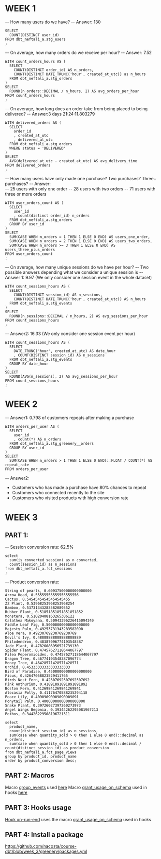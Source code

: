 # WEEK 1

-- How many users do we have?
-- Answer: 130
```
SELECT 
  COUNT(DISTINCT user_id) 
FROM dbt_neftali_a.stg_users
;
```


-- On average, how many orders do we receive per hour?
-- Answer: 7.52
```
WITH count_orders_hours AS (
  SELECT
    COUNT(DISTINCT order_id) AS n_orders,
    COUNT(DISTINCT DATE_TRUNC('hour', created_at_utc)) as n_hours
  FROM dbt_neftali_a.stg_orders
)
SELECT
  ROUND(n_orders::DECIMAL / n_hours, 2) AS avg_orders_per_hour
FROM count_orders_hours
;
```


-- On average, how long does an order take from being placed to being delivered?
-- Answer:3 days 21:24:11.803279
```
WITH delivered_orders AS (
  SELECT
    order_id
    , created_at_utc
    , delivered_at_utc
  FROM dbt_neftali_a.stg_orders
  WHERE status = 'DELIVERED'
)
SELECT 
  AVG(delivered_at_utc - created_at_utc) AS avg_delivery_time
FROM delivered_orders
;
```


-- How many users have only made one purchase? Two purchases? Three+ purchases?
-- Answer:  
-- 25 users with only one order
-- 28 users with two orders
-- 71 users with three or more orders
```
WITH user_orders_count AS (
  SELECT
    user_id
    , count(distinct order_id) n_orders
  FROM dbt_neftali_a.stg_orders
  GROUP BY user_id
)
SELECT
  SUM(CASE WHEN n_orders = 1 THEN 1 ELSE 0 END) AS users_one_order,
  SUM(CASE WHEN n_orders = 2 THEN 1 ELSE 0 END) AS users_two_orders,
  SUM(CASE WHEN n_orders >= 3 THEN 1 ELSE 0 END) AS users_three_plus_orders
FROM user_orders_count
;
```


-- On average, how many unique sessions do we have per hour?
-- Two possible answers depending what we consider a unique session is
-- Answer 1: 9.97 (We only consider one session event in the whole dataset)
```
WITH count_sessions_hours AS (
  SELECT
    COUNT(DISTINCT session_id) AS n_sessions,
    COUNT(DISTINCT DATE_TRUNC('hour', created_at_utc)) AS n_hours
  FROM dbt_neftali_a.stg_events
)
SELECT
  ROUND(n_sessions::DECIMAL / n_hours, 2) AS avg_sessions_per_hour
FROM count_sessions_hours
;
```

-- Answer2: 16.33 (We only consider one session event per hour)
```
WITH count_sessions_hours AS (
  SELECT
    DATE_TRUNC('hour', created_at_utc) AS date_hour
    , COUNT(DISTINCT session_id) AS n_sessions
  FROM dbt_neftali_a.stg_events
  GROUP BY date_hour
)
SELECT
  ROUND(AVG(n_sessions), 2) AS avg_sessions_per_hour
FROM count_sessions_hours
;
```

# WEEK 2
-- Answer1: 0.798 of customers repeats after making a purchase
```
WITH orders_per_user AS (
  SELECT 
    user_id
    , count(*) AS n_orders
  FROM dbt_neftali_a.stg_greenery__orders
  GROUP BY user_id
)
SELECT 
  SUM(CASE WHEN n_orders > 1 THEN 1 ELSE 0 END)::FLOAT / COUNT(*) AS repeat_rate
FROM orders_per_user
```

-- Answer2: 
* Customers who has made a purchase have 80% chances to repeat
* Customers who connected recently to the site 
* Customers who visited products with high conversion rate


 # WEEK 3
 ## PART 1: 
-- Session conversion rate: 62.5%

```
select 
  sum(is_converted_session) as n_converted,
  count(session_id) as n_sessions
from dbt_neftali_a.fct_sessions
;
```

-- Product conversion rate:
```
String of pearls, 0.60937500000000000000
Arrow Head, 0.55555555555555555556
Cactus, 0.54545454545454545455
ZZ Plant, 0.53968253968253968254
Bamboo, 0.53731343283582089552
Rubber Plant, 0.51851851851851851852
Monstera, 0.51020408163265306122
Calathea Makoyana, 0.50943396226415094340
Fiddle Leaf Fig, 0.50000000000000000000
Majesty Palm, 0.49253731343283582090
Aloe Vera, 0.49230769230769230769
Devil's Ivy, 0.48888888888888888889
Philodendron, 0.48387096774193548387
Jade Plant, 0.47826086956521739130
Spider Plant, 0.47457627118644067797
Pilea Peperomioides, 0.47457627118644067797
Dragon Tree, 0.46774193548387096774
Money Tree, 0.46428571428571428571
Orchid, 0.45333333333333333333
Bird of Paradise, 0.45000000000000000000
Ficus, 0.42647058823529411765
Birds Nest Fern, 0.42307692307692307692
Pink Anthurium, 0.41891891891891891892
Boston Fern, 0.41269841269841269841
Alocasia Polly, 0.41176470588235294118
Peace Lily, 0.40909090909090909091
Ponytail Palm, 0.40000000000000000000
Snake Plant, 0.39726027397260273973
Angel Wings Begonia, 0.39344262295081967213
Pothos, 0.34426229508196721311
```

```
select  
  product_name,
  count(distinct session_id) as n_sessions,
  sum(case when quantity_sold > 0 then 1 else 0 end)::decimal as n_orders,
  sum(case when quantity_sold > 0 then 1 else 0 end)::decimal / count(distinct session_id) as product_conversion
from dbt_neftali_a.fct_page_views
group by product_id, product_name
order by product_conversion desc;
```

## PART 2: Macros
Macro [group_events](https://github.com/nacosta/course-dbt/blob/week_3/greenery/macros/group_events.sql) used [here](https://github.com/nacosta/course-dbt/blob/e4d5fadd81da96392f419c8d160b303eef099832/greenery/models/marts/Core/int_sessions.sql#L13)
Macro [grant_usage_on_schema](https://github.com/nacosta/course-dbt/blob/week_3/greenery/macros/grant_usage_on_schema.sql) used in hooks [here](https://github.com/nacosta/course-dbt/blob/week_3/greenery/dbt_project.yml#L41)

## PART 3: Hooks usage
[Hook on-run-end](https://github.com/nacosta/course-dbt/blob/week_3/greenery/dbt_project.yml#L41)
 uses the macro [grant_usage_on_schema](https://github.com/nacosta/course-dbt/blob/week_3/greenery/macros/grant_usage_on_schema.sql) used in hooks 

## PART 4: Install a package
https://github.com/nacosta/course-dbt/blob/week_3/greenery/packages.yml
